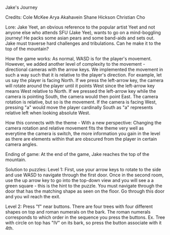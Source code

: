 Jake's Journey

Credits:
Cole McKee
Arya Akahavein
Shane Hickson
Christian Cho

Lore:
Jake Yeet, an obvious reference to the popular artist Yeet and not anyone else who attends SFU (Jake Yee), wants to go on a mind-boggling journey!
He packs some asian pears and some band-aids and sets out. 
Jake must traverse hard challenges and tribulations. Can he make it to the top of the mountain?

How the game works:
As normal, WASD is for the player's movement. However, we added another level of complexity to the movement - directional cameras with the arrow keys.
We implemented the movement in such a way such that it is relative to the player's direction. For example, let us say the player is facing North.
If we press the left-arrow key, the camera will rotate around the player until it points West since the left-arrow key means West relative to North.
If we pressed the left-arrow key while the camera is pointing South, the camera would then point East. The camera rotation is relative, but so is the movement.
If the camera is facing West, pressing "a" would move the player cardinally South as "a" represents relative left when looking absolute West.

How this connects with the theme - With a new perspective:
Changing the camera rotation and relative movement fits the theme very well as everytime the camera is switch, 
the more information you gain in the level as there are elements within that are obscured from the player in certain camera angles.

Ending of game:
At the end of the game, Jake reaches the top of the mountain.


Solution to puzzles:
Level 1:
First, use your arrow keys to rotate to the side and use WASD to navigate through the first door. 
Once in the second room, use the up arrow key to go into the top-down view and you will see a a green square - this is the hint to the puzzle.
You must navigate through the door that has the matching shape as seen on the floor.
Go through this door and you wil reach the exit.

Level 2:
Press "f" near buttons. There are four trees with four different shapes on top and roman numerals on the bark. 
The roman numerals corresponds to which order in the sequence you press the buttons. 
Ex. Tree with circle on top has "IV" on its bark, so press the button associate with it 4th.
